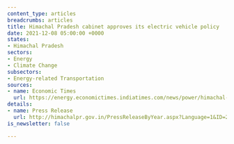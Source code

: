```yaml
---
content_type: articles
breadcrumbs: articles
title: Himachal Pradesh cabinet approves its electric vehicle policy
date: 2021-12-08 05:00:00 +0000
states:
- Himachal Pradesh
sectors:
- Energy
- Climate Change
subsectors:
- Energy-related Transportation
sources:
- name: Economic Times
  url: https://energy.economictimes.indiatimes.com/news/power/himachal-pradesh-cabinet-approves-draft-electric-vehicle-policy/88024655
details:
- name: Press Release
  url: http://himachalpr.gov.in/PressReleaseByYear.aspx?Language=1&ID=24485&Type=2&Date=30/11/2021
is_newsletter: false

---
```

